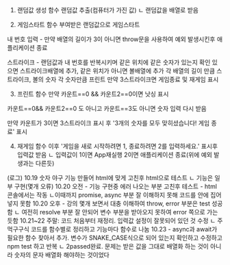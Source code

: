 1. 랜덤값 생성 함수
랜덤값 추출(컴퓨터가 가진 값)
ㄴ 랜덤값을 배열로 받음

2. 게임스타트 함수
부여받은 랜덤값으로 게임스타트

내 번호 입력 - 만약 배열의 길이가 3이 아니면 throw문을 사용하여 예외 발생시킨후 애플리케이션 종료

스트라이크 - 랜덤값과 내 번호를 반복시키며 같은 위치에 같은 숫자가 있는지 확인
있으면 스트라이크배열에 추가, 같은 위치가 아니면 볼배열에 추가
각 배열의 길이 만큼 스트라이크, 볼의 숫자
각 숫자만큼 프린트
만약 3스트라이크면 게임종료 및 재게임 표시


3. 프린트 함수
만약 카운트==0 && 카운트2==0이면 낫싱 표시

카운트==0&& 카운트2==0 도 아니고 카운트==3도 아니면 숫자 입력 다시 받음

만약 카운트가 3이면 3스트라이크 표시 후 '3개의 숫자를 모두 맞히셨습니다! 게임 종료' 표시

4. 재게임 함수
이후 '게임을 새로 시작하려면 1, 종료하려면 2를 입력하세요.' 표시후 입력값 받음
ㄴ 입력값이 1이면 App재실행 2이면 애플리케이션 종료(위에 예외 발생과는 다른듯)

(로그)
10.19 숫자 야구 기능 만들어 html에 맞게 고친후 html으로 테스트
ㄴ 기능은 일부 구현(몇개 오류)
10.20 오전 - 기능 구현중 에러 나오는 부분 고친후 테스트 - html 콘솔에서는 작동
ㄴ이때까지 promise, async 부분 잘 이해하지 못해 코드를 안에 집어넣지 못함
10.20 오후 - 강의 몇개 보면서 대충 이해하여 throw, error 부분은 test 성공함
ㄴ 여전히 resolve 부분 잘 안되어 변수 부분을 받아오지 못하여 error 쪽으로 가는 듯함
10.21~22 주말: 코드 처음부터 재정리. 입력값 설정이 잘못되어 있던 것 수정
ㄴ 주먹구구식 코드를 함수별로 정리하고 기능마다 함수로 나눔
10.23 - async과 await가 필요한 함수 찾아서 추가. 변수가 SNAKE_CASE식으로 되어 있는지 확인하고 수정하고 npm test 하고 반복 
ㄴ 2passed완료. 문제는 받은 값을 그대로 배열화 하는 것이 아니라 숫자의 문자 배열화 해야하는 것이었다